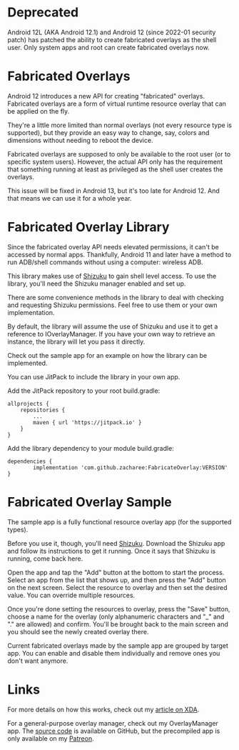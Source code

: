 # Deprecated

Android 12L (AKA Android 12.1) and Android 12 (since 2022-01 security patch) has patched the ability to create fabricated overlays as the shell user. Only system apps and root can create fabricated overlays now.

# Fabricated Overlays

Android 12 introduces a new API for creating "fabricated" overlays. Fabricated overlays are a form of virtual runtime resource overlay that can be applied on the fly. 

They're a little more limited than normal overlays (not every resource type is supported), but they provide an easy way to change, say, colors and dimensions without needing to reboot the device.

Fabricated overlays are supposed to only be available to the root user (or to specific system users). However, the actual API only has the requirement that something running at least as privileged as the shell user creates the overlays.

This issue will be fixed in Android 13, but it's too late for Android 12. And that means we can use it for a whole year.

# Fabricated Overlay Library

Since the fabricated overlay API needs elevated permissions, it can't be accessed by normal apps. Thankfully, Android 11 and later have a method to run ADB/shell commands without using a computer: wireless ADB.

This library makes use of [Shizuku](https://shizuku.rikka.app) to gain shell level access. To use the library, you'll need the Shizuku manager enabled and set up.

There are some convenience methods in the library to deal with checking and requesting Shizuku permissions. Feel free to use them or your own implementation. 

By default, the library will assume the use of Shizuku and use it to get a reference to IOverlayManager. If you have your own way to retrieve an instance, the library will let you pass it directly.

Check out the sample app for an example on how the library can be implemented.

You can use JitPack to include the library in your own app.

Add the JitPack repository to your root build.gradle:

	allprojects {
		repositories {
			...
			maven { url 'https://jitpack.io' }
		}
	}
  
Add the library dependency to your module build.gradle:

	dependencies {
	        implementation 'com.github.zacharee:FabricateOverlay:VERSION'
	}

# Fabricated Overlay Sample

The sample app is a fully functional resource overlay app (for the supported types).

Before you use it, though, you'll need [Shizuku](https://shizuku.rikka.app). Download the Shizuku app and follow its instructions to get it running. Once it says that Shizuku is running, come back here.

Open the app and tap the "Add" button at the bottom to start the process. Select an app from the list that shows up, and then press the "Add" button on the next screen. Select the resource to overlay and then set the desired value. You can override multiple resources.

Once you're done setting the resources to overlay, press the "Save" button, choose a name for the overlay (only alphanumeric characters and "_" and "." are allowed) and confirm. You'll be brought back to the main screen and you should see the newly created overlay there.

Current fabricated overlays made by the sample app are grouped by target app. You can enable and disable them individually and remove ones you don't want anymore.

# Links

For more details on how this works, check out my [article on XDA](https://www.xda-developers.com/android-12s-fabricated-overlay-api-brings-back-rootless-themes/).

For a general-purpose overlay manager, check out my OverlayManager app. The [source code](https://github.com/zacharee/OverlayManager) is available on GitHub, but the precompiled app is only available on my [Patreon](https://patreon.com/zacharywander).
